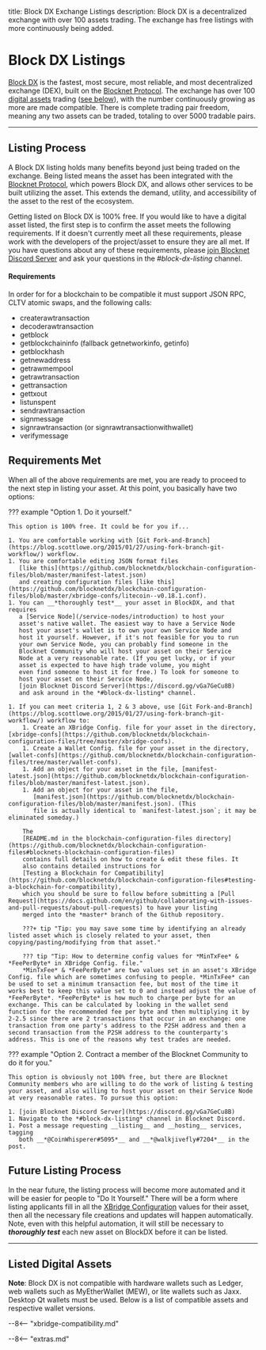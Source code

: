 title: Block DX Exchange Listings
description: Block DX is a decentralized exchange with over 100 assets trading. The exchange has free listings with more continuously being added.


# Block DX Listings
[Block DX](/blockdx/introduction) is the fastest, most secure, most reliable, and most decentralized exchange (DEX), built on the [Blocknet Protocol](/project/introduction). The exchange has over 100 [digital assets](/resources/glossary/#digital-asset) trading ([see below](/blockdx/listings/#listed-digital-assets)), with the number continuously growing as more are made compatible. There is complete trading pair freedom, meaning any two assets can be traded, totaling to over 5000 tradable pairs.

---

## Listing Process
A Block DX listing holds many benefits beyond just being traded on the exchange. Being listed means the asset has been integrated with the [Blocknet Protocol](/project/introduction), which powers Block DX, and allows other services to be built utilizing the asset. This extends the demand, utility, and accessibility of the asset to the rest of the ecosystem.

Getting listed on Block DX is 100% free. If you would like to have a
digital asset listed, the first step is to confirm the asset meets the following
requirements. If it doesn't currently meet all these requirements, please work with
the developers of the project/asset to ensure they
are all met. If you have questions about any of these requirements, please
[join Blocknet Discord Server](https://discord.gg/vGa7GeCu8B) and ask your
questions in the *#block-dx-listing* channel.

#### Requirements
In order for for a blockchain to be compatible it must support JSON RPC, CLTV atomic swaps, and the following calls:

* createrawtransaction
* decoderawtransaction
* getblock
* getblockchaininfo (fallback getnetworkinfo, getinfo)
* getblockhash
* getnewaddress
* getrawmempool
* getrawtransaction
* gettransaction
* gettxout
* listunspent
* sendrawtransaction
* signmessage
* signrawtransaction (or signrawtransactionwithwallet)
* verifymessage

##  Requirements Met
When all of the above requirements are met,
you are ready to proceed to the next step in listing your asset. At this point, you basically have two options:

??? example "Option 1. Do it yourself."

	This option is 100% free. It could be for you if...

	1. You are comfortable working with [Git Fork-and-Branch](https://blog.scottlowe.org/2015/01/27/using-fork-branch-git-workflow/) workflow.
	1. You are comfortable editing JSON format files
       [like this](https://github.com/blocknetdx/blockchain-configuration-files/blob/master/manifest-latest.json)
       and creating configuration files [like this](https://github.com/blocknetdx/blockchain-configuration-files/blob/master/xbridge-confs/litecoin--v0.18.1.conf).
	1. You can __*thoroughly test*__ your asset in BlockDX, and that requires
       a [Service Node](/service-nodes/introduction) to host your
       asset's native wallet. The easiest way to have a Service Node
       host your asset's wallet is to own your own Service Node and
       host it yourself. However, if it's not feasible for you to run
       your own Service Node, you can probably find someone in the
       Blocknet Community who will host your asset on their Service
       Node at a very reasonable rate. (If you get lucky, or if your
       asset is expected to have high trade volume, you might
       even find someone to host it for free.) To look for someone to
       host your asset on their Service Node,
       [join Blocknet Discord Server](https://discord.gg/vGa7GeCu8B)
       and ask around in the *#block-dx-listing* channel.

	1. If you can meet criteria 1, 2 & 3 above, use [Git Fork-and-Branch](https://blog.scottlowe.org/2015/01/27/using-fork-branch-git-workflow/) workflow to:
		1. Create an XBridge Config. file for your asset in the directory, [xbridge-confs](https://github.com/blocknetdx/blockchain-configuration-files/tree/master/xbridge-confs).
		1. Create a Wallet Config. file for your asset in the directory, [wallet-confs](https://github.com/blocknetdx/blockchain-configuration-files/tree/master/wallet-confs).
		1. Add an object for your asset in the file, [manifest-latest.json](https://github.com/blocknetdx/blockchain-configuration-files/blob/master/manifest-latest.json). 
		1. Add an object for your asset in the file,
           [manifest.json](https://github.com/blocknetdx/blockchain-configuration-files/blob/master/manifest.json). (This
           file is actually identical to `manifest-latest.json`; it may be eliminated someday.)

		The
        [README.md in the blockchain-configuration-files directory](https://github.com/blocknetdx/blockchain-configuration-files#blocknets-blockchain-configuration-files)
        contains full details on how to create & edit these files. It
        also contains detailed instructions for
        [Testing a Blockchain for Compatibility](https://github.com/blocknetdx/blockchain-configuration-files#testing-a-blockchain-for-compatibility),
        which you should be sure to follow before submitting a [Pull Request](https://docs.github.com/en/github/collaborating-with-issues-and-pull-requests/about-pull-requests) to have your listing
        merged into the *master* branch of the Github repository.

		???+ tip "Tip: you may save some time by identifying an already listed asset which is closely related to your asset, then copying/pasting/modifying from that asset."

		??? tip "Tip: How to determine config values for *MinTxFee* & *FeePerByte* in XBridge Config. file."
		*MinTxFee* & *FeePerByte* are two values set in an asset's XBridge Config. file which are sometimes confusing to people. *MinTxFee* can be used to set a minimum transaction fee, but most of the time it works best to keep this value set to 0 and instead adjust the value of *FeePerByte*. *FeePerByte* is how much to charge per byte for an exchange. This can be calculated by looking in the wallet send function for the recommended fee per byte and then multiplying it by 2-2.5 since there are 2 transactions that occur in an exchange: one transaction from one party's address to the P2SH address and then a second transaction from the P2SH address to the counterparty's address. This is one of the reasons why test trades are needed.
		

??? example "Option 2. Contract a member of the Blocknet Community to do it for you."

	This option is obviously not 100% free, but there are Blocknet Community members who are willing to do the work of listing & testing your asset, and also willing to host your asset on their Service Node at very reasonable rates. To pursue this option:

	1. [join Blocknet Discord Server](https://discord.gg/vGa7GeCu8B)
	1. Navigate to the *#block-dx-listing* channel in Blocknet Discord.
	1. Post a message requesting __listing__ and __hosting__ services, tagging
       both __*@CoinWhisperer#5095*__ and __*@walkjivefly#7204*__ in the post.

## Future Listing Process
In the near future, the listing process will become more automated and it
will be easier for people to "Do It Yourself." There will be a form
where listing applicants fill in all the
[XBridge Configuration](/protocol/xbridge/setup) values for their
asset, then all the necessary file creations and updates will happen
automatically. Note, even with this helpful automation, it will still
be necessary to __*thoroughly test*__ each new asset
on BlockDX before it can be listed.

---

## Listed Digital Assets
**Note**: Block DX is not compatible with hardware wallets such as Ledger, web wallets such as MyEtherWallet (MEW), or lite wallets such as Jaxx. Desktop Qt wallets must be used. Below is a list of compatible assets and respective wallet versions. 

--8<-- "xbridge-compatibility.md"









<script type="text/javascript">
// read instructions for related links in ../snippets/extras.md
var relatedLinks = [];
</script>

--8<-- "extras.md"






